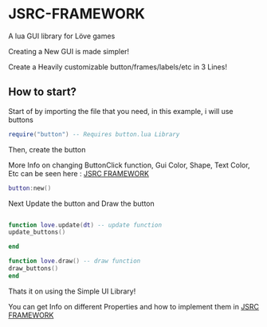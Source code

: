 # JSRC-FRAMEWORK
A lua GUI library for Löve games

Creating a New GUI is made simpler!

Create a Heavily customizable button/frames/labels/etc in 3 Lines!

## How to start?
Start of by importing the file that you need, in this example, i will use buttons

```lua
require("button") -- Requires button.lua Library
```

Then, create the button
 
More Info on changing ButtonClick function, Gui Color, Shape, Text Color, Etc can be seen here : [JSRC FRAMEWORK](https://jsrc-framework.glitch.me/)

```lua
button:new() 
```

Next Update the button and Draw the button

```lua

function love.update(dt) -- update function
update_buttons()

end

function love.draw() -- draw function
draw_buttons()
end
```

Thats it on using the Simple UI Library!

You can get Info on different Properties and how to implement them in [JSRC FRAMEWORK](https://jsrc-framework.glitch.me/)
